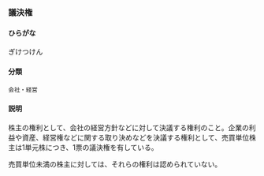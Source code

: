 <div style="display:none;">

## [あ行](securities-terms?id=あ行)
## [か行](securities-terms?id=か行)

</div>

### 議決権

#### ひらがな

ぎけつけん

#### 分類

`会社・経営`

#### 説明

株主の権利として、会社の経営方針などに対して決議する権利のこと。企業の利益や資産、経営権などに関する取り決めなどを決議する権利として、売買単位株主は1単元株につき、1票の議決権を有している。
 
売買単位未満の株主に対しては、それらの権利は認められていない。

<div style="display:none;">

## [さ行](securities-terms?id=さ行)
## [た行](securities-terms?id=た行)
## [な行](securities-terms?id=な行)
## [は行](securities-terms?id=は行)
## [ま行](securities-terms?id=ま行)
## [や行](securities-terms?id=や行)
## [ら行](securities-terms?id=ら行)
## [わ行](securities-terms?id=わ行)
## [英数字・記号](securities-terms?id=英数字・記号)

</div>

